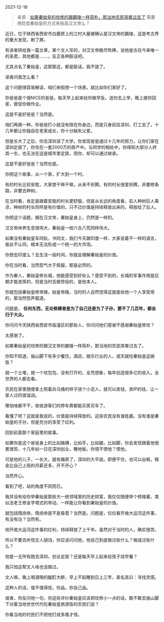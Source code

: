2021-12-18

> 来源：[如果秦始皇的坟修的跟霸陵一样简朴，那当地农民哭晕过去了](http://mp.weixin.qq.com/s?__biz=MzU3NDc5Nzc0NQ==&mid=2247510587&idx=1&sn=8e630f71b86fb806a2c53dc0b0a1ea68&chksm=fd2e08e5ca5981f381a18e5f62d4840f2af517d823d1b80c9930c5e17116c2f3b25c2b8acb2a&scene=27#wechat_redirect)
> 需要用贬低秦始皇的方式来抬高汉文帝么？

近日，位于陕西省西安市白鹿原上的江村大墓被确认是汉文帝的霸陵，这是考古界的重大发现，刷了屏。  

  

有读者转给我一篇文章，某个文人写的，对汉文帝极尽吹捧，说他是古往今来唯一的圣君，其他都是.......，反正各种脏话吧。

  

尤其点名了秦始皇，这那那这，都是脏话，我不提了。  

  

读者问我怎么看？  

  

这个问题很容易解读，咱们来假想一个场景。就比如你们家好了。  

  

你爸爸是个很NICE的爸爸，每天早上起来给你做早饭，送你去上学，晚上接你回家，督促你做作业。  

  

这是不是好爸爸？当然是。

  

咱们再换一种，你爸爸打小就没有陪在你身边，而是只身前往深圳，打工去了，十几年都让你独自在老家成长，你十分缺失父爱。  

  

但是长大了之后，你去深圳读了大学。你发现爸爸通过十几年的努力，让你们家在深圳定居了，你住在一套2000万的房产中。与同学的相处中，你得知大部分人终其一生，也无法在这座城市里定居，而你，却可以通过继承。

  

这是不是好爸爸？当然也是。

  

你把这个故事，从一个家，扩大到一个村。  

  

有的村长比较安耽，大家想干嘛干嘛，从来不折腾。有的村长很爱折腾，非要修条路，非要去种树。

  

在当时看，肯定是跟着安耽的村长更舒服，但是从长远的角度看，前人种树后人乘凉，种树的村长同样是有价值的，只不过价值是持续释放出来的，释放给了后人。

  

你把这个话题，搁在汉文帝，秦始皇身上，仍然是一样的。  

  

汉文帝休养生息很伟大，秦始皇一统六合八荒同样伟大。

  

如果没有秦始皇车同轨，书同文，我们今天跟印度一样，大家说着不一样的语言，彼此不认同，根本无法形成一个统一的大市场。  

  

你想去印度么？去生活一段时间，你就会理解秦始皇的价值。

  

你在当时看，当然怨气大于佩服，那是必然的。  

  

作为秦人，秦始皇修长城，他能感受到好处么？感受不到的，长城的军事作用是后期才能发挥的，但是当时去做劳役的，是他本人。

  

你就包括秦始皇修帝陵，始皇帝陵，当时的人自然觉得这就是给他一个人享受用的，那当然怨声载道。  

  

问题是， **任何东西，无论修建者是为了自己还是为了子孙，要不了几百年，都会归于大众。**  

  

你问问今天陕西省西安市临潼区的那些人，你问问他们感谢不感谢秦始皇修坟？

  

太感谢了。

  

如果秦始皇的坟修的跟汉文帝的霸陵一样简朴，那当地的农民哭晕过去了。  

  

你知不知道，骊山脚下有多少餐饮，酒店，娱乐行业的人，成天就吃秦始皇这碗饭？

  

就一个土堆，就一个坟包包，没有打开的，全凭想象，每年创造很多亿的收入，全世界的人都去看。  

  

农民在家里随便拿土照着兵马俑的样子烧个小泥人，就可以卖钱，卖IP的钱，让一家人过的很滋润。  

  

哪怕啥都不干，收收游客们的停车费都能买房买车了。

  

看懂了吧？这就是我说的，价值是持续释放的。这些农民没有谁姓嬴。没有谁是秦始皇的子孙，但是充分的享受了红利。

  

回到前面那个家庭里的故事。  

  

如果你是这个爸爸身上的比如胳膊，比如手，比如腿，比如脚，你会发现跟着他很累很苦，十几年如一日在深圳创业，睡地板，你恨不恨他？恨他。

  

可是他的儿子，一长大，就有婚房了，深圳的大平层。即便不住，也可以出租，租金比自己上班的月薪还多，开不开心？

  

当然开心。

  

看到了吧，站的角度不同而已。

  

我并没有给你举秦始皇那些大一统领域里的历史财富，我仅仅随便举个修陵墓，类似法老王修金字塔式的举动，一样能让你看到秦始皇的价值。

  

就包括隋炀帝，隋炀帝是不是昏君？当然是。问题是，仅仅看开凿大运河这件事，有没有功？当然有。  

  

他开凿大运河这件事的红利，持续释放了上千年。虽然对于当时的人，确实很苦。

  

所以不要去听信文人胡诌，你应该问问他，他自己到底做过些什么？做成过些什么？  

  

他是一无所有跑去深圳，创业定居？还是每天早上起来给孩子烧早餐？

  

我只怕这帮文人啥也没做过。

  

文人嘛，晚上喝酒喝的酩酊大醉，早上不起睡到日上三竿，美名其曰：寻找灵感。

  

这种人的话，值不值得信，你品，你自己品。

  

或者，你反问他一句，你这些评价秦始皇应该把坟修小一点的话，敢不敢去骊山脚下对着当地世世代代吃秦始皇旅游饭的农民们说？

  

你看当地的村民们不把他打成多隆才怪。

